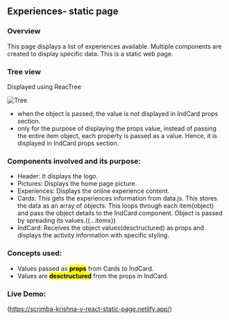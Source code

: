 ## Experiences- static page

### Overview
This page displays a list of experiences available. Multiple components are created to display specific data.
This is a static web page.

### Tree view
Displayed using ReacTree


![Tree](https://github.com/user-attachments/assets/313e530f-4e32-4d88-a4f1-9dcf62aeb4c8)

- when the object is passed, the value is not displayed in IndCard props section.
- only for the purpose of displaying the props value, instead of passing the entire item object, each property is passed as a value. Hence, it is displayed in IndCard props section.

### Components involved and its purpose:
- Header: It displays the logo.
- Pictures: Displays the home page picture.
- Experiences: Displays the online experience content.
- Cards: This gets the experiences information from data.js. This stores the data as an array of objects. This loops through each item(object) and pass the object details to the
  IndCard component. Object is passed by spreading its values.({...items})
- IndCard: Receives the object values(desctructured) as props and displays the activity information with specific styling.

### Concepts used:
- Values passed as <mark>**props**</mark> from Cards to IndCard.
- Values are <mark>**desctructured**</mark> from the props in IndCard.

### Live Demo:
(https://scrimba-krishna-v-react-static-page.netlify.app/)
